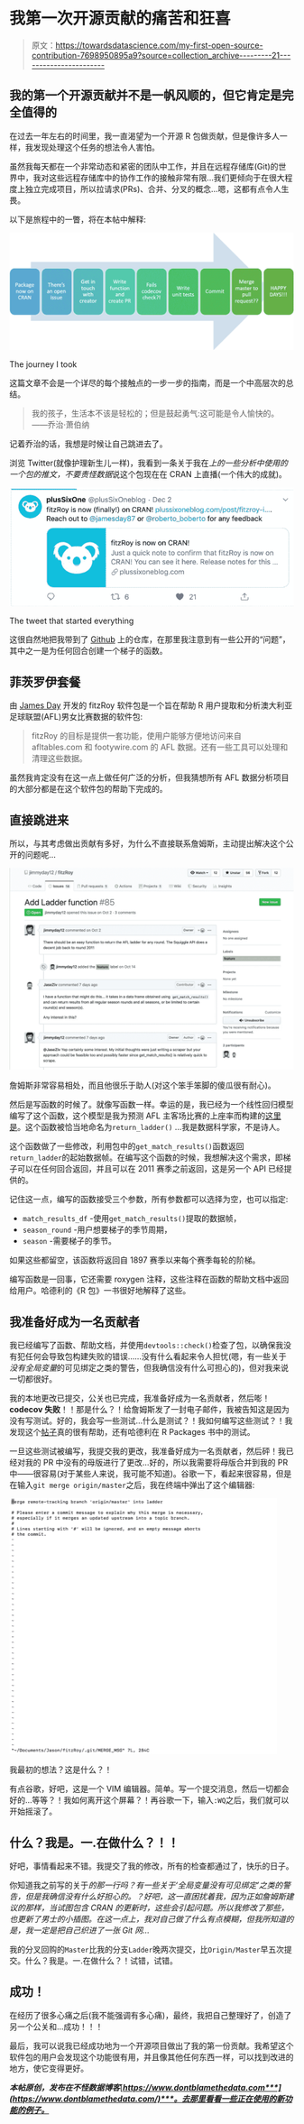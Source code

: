 # 我第一次开源贡献的痛苦和狂喜

> 原文：<https://towardsdatascience.com/my-first-open-source-contribution-7698950895a9?source=collection_archive---------21----------------------->

## 我的第一个开源贡献并不是一帆风顺的，但它肯定是完全值得的

在过去一年左右的时间里，我一直渴望为一个开源 R 包做贡献，但是像许多人一样，我发现处理这个任务的想法令人害怕。

虽然我每天都在一个非常动态和紧密的团队中工作，并且在远程存储库(Git)的世界中，我对这些远程存储库中的协作工作的接触非常有限…我们更倾向于在很大程度上独立完成项目，所以拉请求(PRs)、合并、分叉的概念…嗯，这都有点令人生畏。

以下是旅程中的一瞥，将在本帖中解释:

![](img/3d4004a4899a95f203c4c9ea74572caa.png)

The journey I took

这篇文章不会是一个详尽的每个接触点的一步一步的指南，而是一个中高层次的总结。

> 我的孩子，生活本不该是轻松的；但是鼓起勇气:这可能是令人愉快的。——乔治·萧伯纳

记着乔治的话，我想是时候让自己跳进去了。

浏览 Twitter(就像护理新生儿一样)，我看到一条关于我在*上的一些分析中使用的一个包的推文，不要责怪数据*说这个包现在在 CRAN 上直播(一个伟大的成就)。

![](img/8972077b903e02e606cea11f099971be.png)

The tweet that started everything

这很自然地把我带到了 [Github](https://github.com/jimmyday12/fitzRoy) 上的仓库，在那里我注意到有一些公开的“问题”，其中之一是为任何回合创建一个梯子的函数。

## 菲茨罗伊套餐

由 [James Day](https://github.com/jimmyday12) 开发的 fitzRoy 软件包是一个旨在帮助 R 用户提取和分析澳大利亚足球联盟(AFL)男女比赛数据的软件包:

> fitzRoy 的目标是提供一套功能，使用户能够方便地访问来自 afltables.com 和 footywire.com 的 AFL 数据。还有一些工具可以处理和清理这些数据。

虽然我肯定没有在这一点上做任何广泛的分析，但我猜想所有 AFL 数据分析项目的大部分都是在这个软件包的帮助下完成的。

## 直接跳进来

所以，与其考虑做出贡献有多好，为什么不直接联系詹姆斯，主动提出解决这个公开的问题呢…

![](img/85bf49dd1c6c89fd9302ac4d98bb82a1.png)

詹姆斯非常容易相处，而且他很乐于助人(对这个笨手笨脚的傻瓜很有耐心)。

然后是写函数的时候了。就像写函数一样。幸运的是，我已经为一个线性回归模型编写了这个函数，这个模型是我为预测 AFL 主客场比赛的上座率而构建的[这里是](https://www.dontblamethedata.com/blog/building-a-linear-regression-model-in-r-to-predict-afl-crowds/)。这个函数被恰当地命名为`return_ladder()` …我是数据科学家，不是诗人。

这个函数做了一些修改，利用包中的`get_match_results()`函数返回`return_ladder`的起始数据帧。在编写这个函数的时候，我想解决这个需求，即梯子可以在任何回合返回，并且可以在 2011 赛季之前返回，这是另一个 API 已经提供的。

记住这一点，编写的函数接受三个参数，所有参数都可以选择为空，也可以指定:

*   `match_results_df` -使用`get_match_results()`提取的数据帧，
*   `season_round` -用户想要梯子的季节周期，
*   `season` -需要梯子的季节。

如果这些都留空，该函数将返回自 1897 赛季以来每个赛季每轮的阶梯。

编写函数是一回事，它还需要 roxygen 注释，这些注释在函数的帮助文档中返回给用户。哈德利的《R 包》一书很好地解释了这些。

## 我准备好成为一名贡献者

我已经编写了函数、帮助文档，并使用`devtools::check()`检查了包，以确保我没有犯任何会导致包构建失败的错误……没有什么看起来令人担忧(嗯，有一些关于*没有全局变量*的可见绑定之类的警告，但我确信没有什么可担心的)，但对我来说一切都很好。

我的本地更改已提交，公关也已完成，我准备好成为一名贡献者，然后嘭！**codecov 失败**！！那是什么？！给詹姆斯发了一封电子邮件，我被告知这是因为没有写测试。好的，我会写一些测试…什么是测试？！我如何编写这些测试？！我发现这个[帖子](https://katherinemwood.github.io/post/testthat/)真的很有帮助，还有哈德利在 R Packages 书中的测试。

一旦这些测试被编写，我提交我的更改，我准备好成为一名贡献者，然后砰！我已经对我的 PR 中没有的母版进行了更改…好的，所以我需要将母版合并到我的 PR 中——很容易(对于某些人来说，我可能不知道)。谷歌一下，看起来很容易，但是在输入`git merge origin/master`之后，我在终端中弹出了这个编辑器:

![](img/311ad1df61c33809a172a725735613d6.png)

我最初的想法？这是什么？！

有点谷歌，好吧，这是一个 VIM 编辑器。简单。写一个提交消息，然后一切都会好的…等等？！我如何离开这个屏幕？！再谷歌一下，输入`:WQ`之后，我们就可以开始摇滚了。

## 什么？我是。一.在做什么？！！

好吧，事情看起来不错。我提交了我的修改，所有的检查都通过了，快乐的日子。

你知道我之前写的关于*的那一行吗？有一些关于‘全局变量没有可见绑定’之类的警告，但是我确信没有什么好担心的。？好吧，这一直困扰着我，因为正如詹姆斯建议的那样，当试图包含 CRAN 的更新时，这些会引起问题。所以我修改了那些，也更新了男士的小插图。在这一点上，我对自己做了什么有点模糊，但我所知道的是，我一定是把自己织进了一张 Git 网…*

我的分叉回购的`Master`比我的分支`Ladder`晚两次提交，比`Origin/Master`早五次提交。什么？我是。一.在做什么？！试错，试错。

## 成功！

在经历了很多心痛之后(我不能强调有多心痛)，最终，我把自己整理好了，创造了另一个公关和…成功！！！

最后，我可以说我已经成功地为一个开源项目做出了我的第一份贡献。我希望这个软件包的用户会发现这个功能很有用，并且像其他任何东西一样，可以找到改进的地方，使它变得更好。

***本帖原创，发布在不怪数据博客***[***https://www.dontblamethedata.com***](https://www.dontblamethedata.com/)***。去那里看看一些正在使用的新功能的例子。***